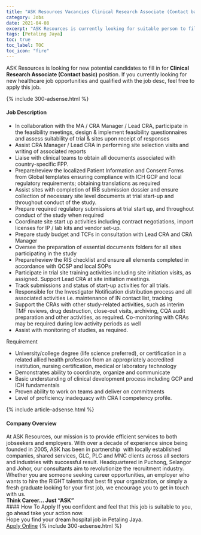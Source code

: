 ```yaml
---
title: "ASK Resources Vacancies Clinical Research Associate (Contact basic)" 
category: Jobs 
date: 2021-04-08 
excerpt: "ASK Resources is currently looking for suitable person to fill in the Clinical Research Associate (Contact basic) which positioned at Petaling Jaya" 
tags: [Petaling Jaya] 
toc: true 
toc_label: TOC 
toc_icon: "fire" 
--- 
```


<p>ASK Resources is looking for new potential candidates to fill in for <b>Clinical Research Associate (Contact basic)</b> position. If you currently looking for new healthcare job opportunities and qualified with the job desc, feel free to apply this job.
</p>{% include 300-adsense.html %} 
<div><div><h4>Job Description</h4></div><div><div><span><div><ul><li>In collaboration with the MA / CRA Manager / Lead CRA, participate in the feasibility meetings, design &amp; implement feasibility questionnaires and assess suitability of trial &amp; sites upon receipt of responses</li><li>Assist CRA Manager / Lead CRA in performing site selection visits and writing of associated reports</li><li>Liaise with clinical teams to obtain all documents associated with country-specific FPP.</li><li>Prepare/review the localized Patient Information and Consent Forms from Global templates ensuring compliance with ICH GCP and local regulatory requirements; obtaining translations as required</li><li>Assist sites with completion of IRB submission dossier and ensure collection of necessary site level documents at trial start-up and throughout conduct of the study.</li><li>Prepare required regulatory submissions at trial start up, and throughout conduct of the study when required</li><li>Coordinate site start up activities including contract negotiations, import licenses for IP / lab kits and vendor set-up.</li><li>Prepare study budget and TCFs in consultation with Lead CRA and CRA Manager</li><li>Oversee the preparation of essential documents folders for all sites participating in the study</li><li>Prepare/review the RIS checklist and ensure all elements completed in accordance with QCSP and local SOPs</li><li>Participate in trial site training activities including site initiation visits, as assigned. Support Lead CRA at site initiation meetings.</li><li>Track submissions and status of start-up activities for all trials.</li><li>Responsible for the Investigator Notification distribution process and all associated activities i.e. maintenance of IN contact list, tracking</li><li>Support the CRAs with other study-related activities, such as interim TMF reviews, drug destruction, close-out visits, archiving, CQA audit preparation and other activities, as required. Co-monitoring with CRAs may be required during low activity periods as well</li><li>Assist with monitoring of studies, as required.</li></ul><div>Requirement</div><ul><li>University/college degree (life science preferred), or certification in a related allied health profession from an appropriately accredited institution, nursing certification, medical or laboratory technology</li><li>Demonstrates ability to coordinate, organize and communicate</li><li><div>Basic understanding of clinical development process including GCP and ICH fundamentals</div></li><li><div>Proven ability to work on teams and deliver on commitments</div></li><li>Level of proficiency inadequacy with CRA I competency profile.</li></ul></div></span></div></div></div> 
{% include article-adsense.html %} 
<div><div><h4>Company Overview</h4></div><div><div><span><div><div>
<div>
		At ASK Resources, our mission is to provide efficient services to both jobseekers and employers. With over a decade of experience since being founded in 2005, ASK has been in partnership&#160; with locally established companies, shared services, GLC, PLC and MNC clients across all sectors and industries with successful result. Headquartered in Puchong, Selangor and Johor, our consultants aim to revolutionize the recruitment industry.</div>
<div>
		Whether you are someone seeking career opportunities, an employer who wants to hire the RIGHT talents that best fit your organization, or simply a fresh graduate looking for your first job, we encourage you to get in touch with us.</div>
<div>
<strong>Think Career&#8230; Just &#8220;ASK&#8221;</strong></div>
</div></div></span></div></div></div> 
#### How To Apply 
If you confident and feel that this job is suitable to you, go ahead take your action now. <br/> 
Hope you find your dream hospital job in Petaling Jaya. <br/> 
<a href="https://www.jobstreet.com.my/en/job/clinical-research-associate-contact-basic-4529180?jobId=jobstreet-my-job-4529180" class="btn btn--warning" target="_blank" rel="nofollow noopenner">Apply Online</a> 
{% include 300-adsense.html %} 